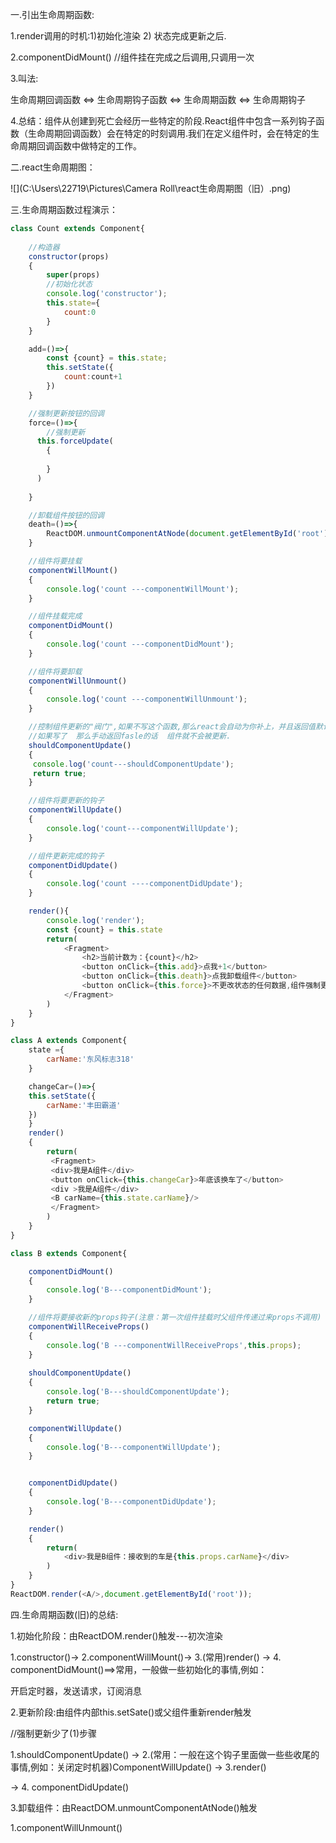 一.引出生命周期函数:

   1.render调用的时机:1)初始化渲染  2) 状态完成更新之后.

  2.componentDidMount()  //组件挂在完成之后调用,只调用一次

3.叫法:

生命周期回调函数 <=> 生命周期钩子函数 <=> 生命周期函数 <=> 生命周期钩子

4.总结：组件从创建到死亡会经历一些特定的阶段.React组件中包含一系列钩子函数（生命周期回调函数）会在特定的时刻调用.我们在定义组件时，会在特定的生命周期回调函数中做特定的工作。

二.react生命周期图：

![](C:\Users\22719\Pictures\Camera Roll\react生命周期图（旧）.png)

三.生命周期函数过程演示：

```javascript
class Count extends Component{
  
    //构造器
    constructor(props)
    {
        super(props)
        //初始化状态
        console.log('constructor');
        this.state={
            count:0
        }
    }

    add=()=>{
        const {count} = this.state;
        this.setState({
            count:count+1
        })
    }

    //强制更新按钮的回调
    force=()=>{
        //强制更新
      this.forceUpdate(
        {
           
        }
      )
     
    }

    //卸载组件按钮的回调
    death=()=>{
        ReactDOM.unmountComponentAtNode(document.getElementById('root'));
    }

    //组件将要挂载
    componentWillMount()
    {
        console.log('count ---componentWillMount');
    }

    //组件挂载完成
    componentDidMount()
    {
        console.log('count ---componentDidMount');
    }

    //组件将要卸载
    componentWillUnmount()
    {
        console.log('count ---componentWillUnmount');
    }

    //控制组件更新的"阀门",如果不写这个函数,那么react会自动为你补上，并且返回值默认为true.
    //如果写了  那么手动返回fasle的话  组件就不会被更新.
    shouldComponentUpdate()
    {
     console.log('count---shouldComponentUpdate');
     return true;
    }

    //组件将要更新的钩子
    componentWillUpdate()
    {
        console.log('count---componentWillUpdate');
    }

    //组件更新完成的钩子
    componentDidUpdate()
    {
        console.log('count ----componentDidUpdate');
    }

    render(){
        console.log('render');
        const {count} = this.state
        return(
            <Fragment>
                <h2>当前计数为：{count}</h2>
                <button onClick={this.add}>点我+1</button>
                <button onClick={this.death}>点我卸载组件</button>
                <button onClick={this.force}>不更改状态的任何数据,组件强制更新</button>
            </Fragment>
        )
    }
}

class A extends Component{
    state ={
        carName:'东风标志318'
    }

    changeCar=()=>{
    this.setState({
        carName:'丰田霸道'
    })
    }
    render()
    {
        return(
         <Fragment>
         <div>我是A组件</div>
         <button onClick={this.changeCar}>年底该换车了</button>
         <div >我是A组件</div>
         <B carName={this.state.carName}/>
         </Fragment>
        )
    }
}

class B extends Component{

    componentDidMount()
    {
        console.log('B---componentDidMount');
    }

    //组件将要接收新的props钩子(注意：第一次组件挂载时父组件传递过来props不调用)
    componentWillReceiveProps()
    {
        console.log('B ---componentWillReceiveProps',this.props);
    }
 
    shouldComponentUpdate()
    {
        console.log('B---shouldComponentUpdate');
        return true;
    }

    componentWillUpdate()
    {
        console.log('B---componentWillUpdate');
    }


    componentDidUpdate()
    {
        console.log('B---componentDidUpdate');
    }

    render()
    {
        return(
            <div>我是B组件：接收到的车是{this.props.carName}</div>
        )
    }
}
ReactDOM.render(<A/>,document.getElementById('root'));
```

四.生命周期函数(旧)的总结:

1.初始化阶段：由ReactDOM.render()触发---初次渲染

  1.constructor()-> 2.componentWillMount()-> 3.(常用)render() -> 4. componentDidMount()==>常用，一般做一些初始化的事情,例如：

开启定时器，发送请求，订阅消息

2.更新阶段:由组件内部this.setSate()或父组件重新render触发

//强制更新少了(1)步骤

1.shouldComponentUpdate() -> 2.(常用：一般在这个钩子里面做一些些收尾的事情,例如：关闭定时机器)ComponentWillUpdate() -> 3.render()

-> 4. componentDidUpdate()

3.卸载组件：由ReactDOM.unmountComponentAtNode()触发

1.componentWillUnmount()